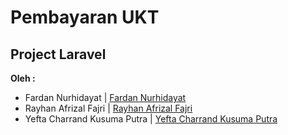# Pembayaran UKT

## Project Laravel

**Oleh :**

-   Fardan Nurhidayat | [Fardan Nurhidayat](https://github.com/Fardan-Nurhidayat)
-   Rayhan Afrizal Fajri | [Rayhan Afrizal Fajri](https://github.com/Rayhan-Afrizal-Fajri)
-   Yefta Charrand Kusuma Putra | [Yefta Charrand Kusuma Putra](https://github.com/YeftaCharrand)
